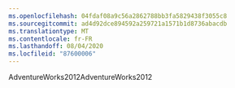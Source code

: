 ```yaml
---
ms.openlocfilehash: 04fdaf08a9c56a2862788bb3fa5829438f3055c8
ms.sourcegitcommit: ad4d92dce894592a259721a1571b1d8736abacdb
ms.translationtype: MT
ms.contentlocale: fr-FR
ms.lasthandoff: 08/04/2020
ms.locfileid: "87600006"
---
```

<span data-ttu-id="3b208-101">AdventureWorks2012</span><span class="sxs-lookup"><span data-stu-id="3b208-101">AdventureWorks2012</span></span>
